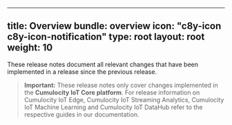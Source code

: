 
---
title: Overview
bundle: overview
icon: "c8y-icon c8y-icon-notification"
type: root
layout: root
weight: 10
---

These release notes document all relevant changes that have been implemented in a release since the previous release.

><b>Important:</b> These release notes only cover changes implemented in the <b>Cumulocity IoT Core platform</b>. For release information on Cumulocity IoT Edge, Cumulocity IoT Streaming Analytics, Cumulocity IoT Machine Learning and Cumulocity IoT DataHub refer to the respective guides in our documentation. 




